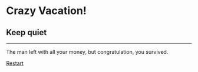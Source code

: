 # Crazy Vacation!
## Keep quiet
---
The man left with all your money, but congratulation, you survived.

[Restart](../README.md)